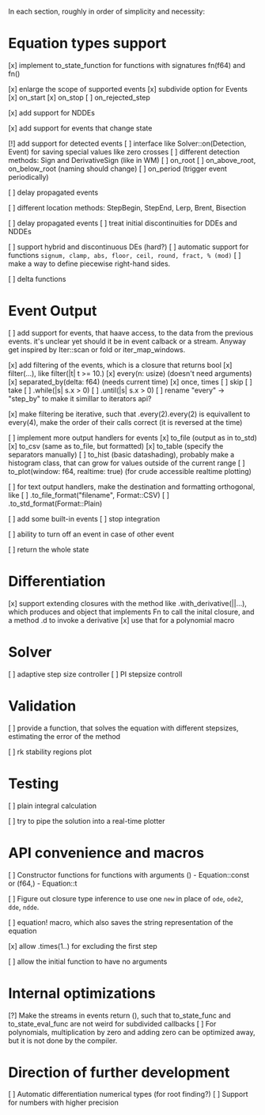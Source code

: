In each section, roughly in order of simplicity and necessity:

# Equation types support

[x] implement to_state_function for functions with signatures fn(f64) and fn()

[x] enlarge the scope of supported events
    [x] subdivide option for Events
    [x] on_start
    [x] on_stop
    [ ] on_rejected_step

[x] add support for NDDEs

[x] add support for events that change state

[!] add support for detected events
    [ ] interface like Solver::on(Detection, Event) for saving special values like zero crosses
    [ ] different detection methods: Sign and DerivativeSign (like in WM)
    [ ] on_root
    [ ] on_above_root, on_below_root (naming should change)
    [ ] on_period (trigger event periodically)

[ ] delay propagated events

[ ] different location methods: StepBegin, StepEnd, Lerp, Brent, Bisection

[ ] delay propagated events
    [ ] treat initial discontinuities for DDEs and NDDEs

[ ] support hybrid and discontinuous DEs (hard?)
    [ ] automatic support for functions `signum, clamp, abs, floor, ceil, round, fract, % (mod)`
    [ ] make a way to define piecewise right-hand sides.

[ ] delta functions


# Event Output

[ ] add support for events, that haave access, to the data from the previous events. it's unclear yet should it be in event calback or a stream. Anyway get inspired by Iter::scan or fold or iter_map_windows.

[x] add filtering of the events, which is a closure that returns bool
    [x] filter(...), like filter(|t| t >= 10.)
    [x] every(n: usize) (doesn't need arguments)
    [x] separated_by(delta: f64) (needs current time)
    [x] once, times
    [ ] skip
    [ ] take
    [ ] .while(|s| s.x > 0)
    [ ] .until(|s| s.x > 0)
    [ ] rename "every" -> "step_by" to make it simillar to iterators api?

[x] make filtering be iterative, such that .every(2).every(2) is equivallent to every(4), make the order of their calls correct (it is reversed at the time)

[ ] implement more output handlers for events
    [x] to_file (output as in to_std)
    [x] to_csv (same as to_file, but formatted)
    [x] to_table (specify the separators manually)
    [ ] to_hist (basic datashading), probably make a histogram class, that can grow for values outside of the current range
    [ ] to_plot(window: f64, realtime: true) (for crude accessible realtime plotting)

[ ] for text output handlers, make the destination and formatting orthogonal, like
    [ ] .to_file_format("filename", Format::CSV)
    [ ] .to_std_format(Format::Plain)

[ ] add some built-in events
    [ ] stop integration

[ ] ability to turn off an event in case of other event

[ ] return the whole state

# Differentiation

[x] support extending closures with the method like .with_derivative(||...), which produces and object that implements Fn to call the inital closure, and a method .d to invoke a derivative
[x] use that for a polynomial macro

# Solver

[ ] adaptive step size controller
    [ ] PI stepsize controll

# Validation

[ ] provide a function, that solves the equation with different stepsizes, estimating the error of the method

[ ] rk stability regions plot

# Testing

[ ] plain integral calculation

[ ] try to pipe the solution into a real-time plotter



# API convenience and macros

[ ] Constructor functions for functions with arguments () - Equation::const or (f64,) - Equation::t

[ ] Figure out closure type inference to use one `new` in place of `ode`, `ode2`, `dde`, `ndde`.

[ ] equation! macro, which also saves the string representation of the equation

[x] allow .times(1..) for excluding the first step

[ ] allow the initial function to have no arguments

# Internal optimizations

[?] Make the streams in events return (), such that to_state_func and to_state_eval_func are not weird for subdivided callbacks
[ ] For polynomials, multiplication by zero and adding zero can be optimized away, but it is not done by the compiler.

# Direction of further development

[ ] Automatic differentiation numerical types (for root finding?)
[ ] Support for numbers with higher precision
